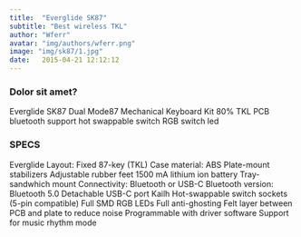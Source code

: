 ```yaml
---
title:  "Everglide SK87"
subtitle: "Best wireless TKL"
author: "Wferr"
avatar: "img/authors/wferr.png"
image: "img/sk87/1.jpg"
date:   2015-04-21 12:12:12
---
```


### Dolor sit amet?
Everglide SK87 Dual Mode87 Mechanical Keyboard Kit 80% TKL PCB bluetooth support hot swappable switch RGB switch led

### SPECS
Everglide
Layout: Fixed 87-key (TKL)
Case material: ABS
Plate-mount stabilizers
Adjustable rubber feet
1500 mA lithium ion battery
Tray-sandwhich mount
Connectivity: Bluetooth or USB-C
Bluetooth version: Bluetooth 5.0
Detachable USB-C port
Kailh Hot-swappable switch sockets (5-pin compatible)
Full SMD RGB LEDs
Full anti-ghosting
Felt layer between PCB and plate to reduce noise
Programmable with driver software
Support for music rhythm mode